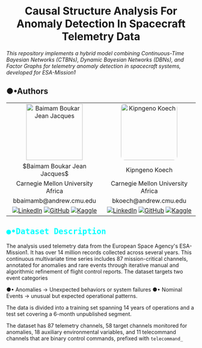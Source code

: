 
<center>

# Causal Structure Analysis For Anomaly Detection In Spacecraft Telemetry Data

</center>

_This repository implements a hybrid model combining Continuous-Time Bayesian Networks (CTBNs), Dynamic Bayesian Networks (DBNs), and Factor Graphs for telemetry anomaly detection in spacecraft systems, developed for ESA-Mission1_

## ●•Authors

<center>
<table align="center" style="width: 100%; text-align: center;">
  <tr>
    <td><img src="" alt="Baimam Boukar Jean Jacques" width="150" height="150"></td>
    <td><img src="https://avatars.githubusercontent.com/u/84391547?v=4" alt="Kipngeno Koech" width="150" height="150" style="border-radius: 10px;"></td>
  </tr>
  <tr>
    <td>$Baimam Boukar Jean Jacques$</td>
    <td>Kipngeno Koech</td>
  </tr>
  <tr>
    <td>Carnegie Mellon University Africa</td>
    <td>Carnegie Mellon University Africa</td>
  </tr>
  <tr>
    <td>bbaimamb@andrew.cmu.edu</td>
    <td>bkoech@andrew.cmu.edu</td>
  </tr>
  <tr>
    <td>
      <a href="https://linkedin.com/in/baimamboukar"><img src="https://img.shields.io/badge/LinkedIn-0077B5?logo=linkedin&logoColor=white" alt="LinkedIn"></a>
      <a href="https://github.com/baimamboukar"><img src="https://img.shields.io/badge/GitHub-181717?logo=github&logoColor=white" alt="GitHub"></a>
      <a href="https://kaggle.com/baimamboukar"><img src="https://img.shields.io/badge/Kaggle-20BEFF?logo=kaggle&logoColor=white" alt="Kaggle"></a>
    </td>
    <td>
      <a href="https://linkedin.com/in/kipngenokoech"><img src="https://img.shields.io/badge/LinkedIn-0077B5?logo=linkedin&logoColor=white" alt="LinkedIn"></a>
      <a href="https://github.com/kkipngeokoech"><img src="https://img.shields.io/badge/GitHub-181717?logo=github&logoColor=white" alt="GitHub"></a>
      <a href="https://kaggle.com/kipngenokoech"><img src="https://img.shields.io/badge/Kaggle-20BEFF?logo=kaggle&logoColor=white" alt="Kaggle"></a>
    </td>
  </tr>
</table>
</center>

<h2 style="color: cyan; font-family:Monaco, monospace">●•Dataset Description</h2>

The analysis used telemetry data from the European Space Agency's ESA-Mission1. It has over 14 million records collected across several years. This continuous multivariate time series includes 87 mission-critical channels, annotated for anomalies and rare events through iterative manual and algorithmic refinement of flight control reports. The dataset targets two event categories

●• Anomalies $\to$ Unexpected behaviors or system failures
●• Nominal Events $\to$ unusual but expected operational patterns. 

The data is divided into a training set spanning 14 years of operations and a test set covering a 6-month unpublished segment.

The dataset has 87 telemetry channels, 58 target channels monitored for anomalies, 18 auxiliary environmental variables, and 11 telecommand channels that are binary control commands, prefixed with `telecommand_`
